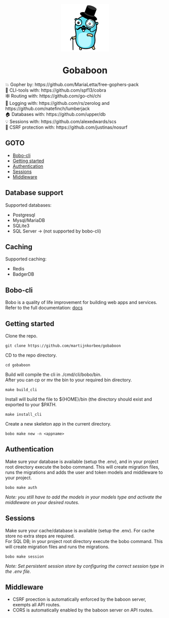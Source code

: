<div align="center">
  <img src="https://github.com/martijnkorbee/gobaboon/blob/master/gopher.png" width="150">
  <h1 align="center">Gobaboon</h1>
</div>

<div>
  <p>
  💥 Gopher by: https://github.com/MariaLetta/free-gophers-pack<br>
  🐍 CLI-tools with: https://github.com/spf13/cobra<br>
  🕸️ Routing with: https://github.com/go-chi/chi<br>
  📰 Logging with: https://github.com/rs/zerolog and https://github.com/natefinch/lumberjack<br>
  🏠 Databases with: https://github.com/upper/db<br>
  💡 Sessions with: https://github.com/alexedwards/scs<br>
  🛑 CSRF protection with: https://github.com/justinas/nosurf<br>
  </p>
</div>

## GOTO
* [Bobo-cli](#bobo-cli)
* [Getting started](#getting-started)
* [Authentication](#authentication) 
* [Sessions](#sessions)
* [Middleware](#middleware)

## Database support
Supported databases:
* Postgresql
* Mysql/MariaDB
* SQLite3
* SQL Server -> (not supported by bobo-cli)

## Caching
Supported caching:
* Redis
* BadgerDB

## Bobo-cli
Bobo is a quality of life improvement for building web apps and services.<br>
Refer to the full documentation: [docs](https://github.com/martijnkorbee/gobaboon/tree/master/cmd/cli/bobo)

## Getting started
Clone the repo.
```
git clone https://github.com/martijnkorbee/gobaboon
```
CD to the repo directory.
```
cd gobaboon
```
Build will compile the cli in ./cmd/cli/bobo/bin.<br>
After you can cp or mv the bin to your required bin directory.
```
make build_cli 
```
Install will build the file to ${HOME}/bin (the directory should exist and exported to your $PATH.
```
make install_cli
```
Create a new skeleton app in the current directory.
```
bobo make new -n <appname>
```

## Authentication
Make sure your database is available (setup the .env), and in your project root directory execute the bobo command.
This will create migration files, runs the migrations and adds the user and token models and middleware to your project.<br>
```
bobo make auth
```
_Note: you still have to add the models in your models type and activate the middleware on your desired routes._

## Sessions
Make sure your cache/database is available (setup the .env). For cache store no extra steps are required.<br>
For SQL DB; in your project root directory execute the bobo command. This will create migration files and runs the migrations.
```
bobo make session
```
_Note: Set persistent session store by configuring the correct session type in the .env file._

## Middleware
* CSRF proection is automatically enforced by the baboon server, exempts all API routes.
* CORS is automatically enabled by the baboon server on API routes.

